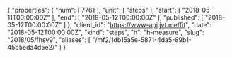 {
  "properties": {
    "num": [
      7761
    ],
    "unit": [
      "steps"
    ],
    "start": [
      "2018-05-11T00:00:00Z"
    ],
    "end": [
      "2018-05-12T00:00:00Z"
    ],
    "published": [
      "2018-05-12T00:00:00Z"
    ]
  },
  "client_id": "https://www-api.jvt.me/fit",
  "date": "2018-05-12T00:00:00Z",
  "kind": "steps",
  "h": "h-measure",
  "slug": "2018/05/fhsy9",
  "aliases": [
    "/mf2/1db15a5e-5871-4da5-89b1-45b5eda4d5e2/"
  ]
}
